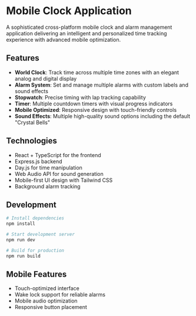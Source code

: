 # Mobile Clock Application

A sophisticated cross-platform mobile clock and alarm management application delivering an intelligent and personalized time tracking experience with advanced mobile optimization.

## Features

- **World Clock**: Track time across multiple time zones with an elegant analog and digital display
- **Alarm System**: Set and manage multiple alarms with custom labels and sound effects
- **Stopwatch**: Precise timing with lap tracking capability
- **Timer**: Multiple countdown timers with visual progress indicators
- **Mobile Optimized**: Responsive design with touch-friendly controls
- **Sound Effects**: Multiple high-quality sound options including the default "Crystal Bells"

## Technologies

- React + TypeScript for the frontend
- Express.js backend
- Day.js for time manipulation
- Web Audio API for sound generation
- Mobile-first UI design with Tailwind CSS
- Background alarm tracking

## Development

```bash
# Install dependencies
npm install

# Start development server
npm run dev

# Build for production
npm run build
```

## Mobile Features

- Touch-optimized interface
- Wake lock support for reliable alarms
- Mobile audio optimization
- Responsive button placement
